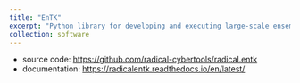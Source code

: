 ```yaml
---
title: "EnTK"
excerpt: "Python library for developing and executing large-scale ensemble-based workflows<br/><img src='/images/entk.png' src=500>"
collection: software
---
```


- source code: <https://github.com/radical-cybertools/radical.entk>
- documentation: <https://radicalentk.readthedocs.io/en/latest/>
